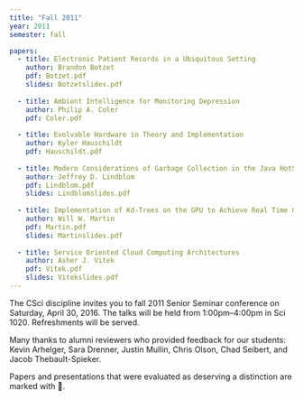 ```yaml
---
title: "Fall 2011"
year: 2011
semester: fall

papers:
  - title: Electronic Patient Records in a Ubiquitous Setting
    author: Brandon Botzet
    pdf: Botzet.pdf
    slides: Botzetslides.pdf
 
  - title: Ambient Intelligence for Monitoring Depression
    author: Philip A. Coler
    pdf: Coler.pdf
  
  - title: Evolvable Hardware in Theory and Implementation
    author: Kyler Hauschildt
    pdf: Hauschildt.pdf
 
  - title: Modern Considerations of Garbage Collection in the Java HotSpot Virtual Machine
    author: Jeffrey D. Lindblom
    pdf: Lindblom.pdf
    slides: Lindblomslides.pdf
 
  - title: Implementation of Kd-Trees on the GPU to Achieve Real Time Graphics Processing
    author: Will W. Martin
    pdf: Martin.pdf
    slides: Martinslides.pdf
 
  - title: Service Oriented Cloud Computing Architectures
    author: Asher J. Vitek
    pdf: Vitek.pdf
    slides: Vitekslides.pdf
---
```


The CSci discipline invites you to fall 2011  Senior Seminar conference on Saturday, April 30, 2016. The talks will be held from 1:00pm–4:00pm in Sci 1020. Refreshments will be served. 

Many thanks to alumni reviewers who provided feedback for our students: Kevin Arhelger, Sara Drenner, Justin Mullin, Chris Olson, Chad Seibert, and Jacob Thebault-Spieker.

Papers and presentations that were evaluated as deserving a distinction are marked with 🌟. 
